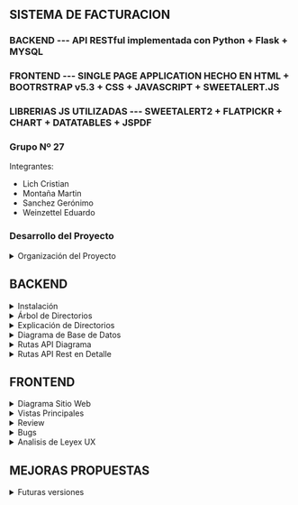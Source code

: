 ## SISTEMA DE FACTURACION 
### BACKEND --- API RESTful implementada con Python + Flask + MYSQL
### FRONTEND --- SINGLE PAGE APPLICATION HECHO EN HTML + BOOTRSTRAP v5.3 + CSS + JAVASCRIPT + SWEETALERT.JS
### LIBRERIAS JS UTILIZADAS --- SWEETALERT2 + FLATPICKR + CHART + DATATABLES + JSPDF


### Grupo Nº 27
Integrantes:
- Lich Cristian
- Montaña Martin
- Sanchez Gerónimo
- Weinzettel Eduardo

### Desarrollo del Proyecto

<details>
<summary>Organización del Proyecto</summary>
	
### Estructura del Repositorio
El desarrollo de nuestro proyecto se ha llevado a cabo de manera estructurada, dividiendo las tareas entre dos ramas principales: Backend y Frontend. GitHub ha sido la herramienta clave para gestionar el versionado de nuestro código, permitiéndonos colaborar de manera efectiva y mantener un flujo de trabajo organizado.

### Backend
En la rama Backend, nos centramos en la construcción de la APIRestful que sirve como columna vertebral de nuestra aplicación. Desde esta rama, se han creado las diversas funcionalidades, rutas y modelos de cada entidad de nuestra base de datos. Cada componente ha sido diseñado para garantizar un modelo generalizado y reutilizable.

### Frontend
En la rama Frontend, nos dedicamos a desarrollar la interfaz de usuario, utilizando HTML y Bootstrap como esqueleto principal. Estos componentes son responsables de recibir y mostrar los datos al usuario de manera intuitiva y atractiva. La integración con el backend se lleva a cabo mediante JavaScript vanilla, aprovechando las promesas para establecer una comunicación entre el cliente y el servidor.

### Validación y Pruebas
Una vez completada la fase inicial del desarrollo, nos centramos en la validación y prueba de nuestras implementaciones. Utilizamos Thunder Client como nuestra herramienta de testeo para comprobar las rutas de la API. Esto nos asegura que todas las operaciones se ejecuten según lo previsto y que la comunicación entre el frontend y el backend sea confiable.


Con esta sólida estructura y metodología de desarrollo, nuestro proyecto avanza hacia la creación de una aplicación robusta. La colaboración entre las ramas Backend y Frontend, respaldada por las capacidades de GitHub, nos permite mantener un código base coherente y escalable a medida que continuamos implementando nuevas funcionalidades y mejoras.

</details>



## BACKEND

<details>
<summary>Instalación</summary>
	
1. Crear directorio de proyecto (PROYECTO)

2. Crear entorno virtual    **py -3 -m venv .venv**

3. Activamos el entorno virtual  **.\.venv\Scripts\activate**

4. Creamos el archivo de requisitos
 - **requirements.txt**
	+ flask == 2.3.3
	+ flask-mysqldb == 1.0.1
	+ PyJWT == 2.8.0
	+ flask-cors

5. Instalar dependencias    **pip install -r requirements.txt** 

</details>

<details>
<summary>Árbol de Directorios</summary>

6. Crear estructura de directorios
	* /PROYECTO
		* /PROYECTO/backend/api
			+ /PROYECTO/backend/api/routes
				* /PROYECTO/backend/api/routes/client.py
			+ /PROYECTO/backend/api/models
				* /PROYECTO/backend/api/models/client.py
			+ /PROYECTO/backend/api/db
				* /PROYECTO/backend/api/db/dp.py
			+ /PROYECTO/backend/api/thunder-collection
			+ /PROYECTO/backend/api/__init__.py
			+ /PROYECTO/backend/api/utils.py
			+ /PROYECTO/backend/api/PWGenerator.py
		* /PROYECTO/backend/main.py
		* /PROYECTO/backend/requirements.txt
		* /PROYECTO/backend/endpointments.txt

  		* /PROYECTO/frontend
			+ /PROYECTO/frontend/img
    			+ /PROYECTO/frontend/js
      				* /PROYECTO/frontend/js/CRUD_clientes.js
      			+ /PROYECTO/frontend/styles
      		* /PROYECTO/frontend/dashboard.html
      		* /PROYECTO/frontend/index.html

</details>

<details>
<summary>Explicación de Directorios</summary>	

### Directorios 
+ /backend carpeta principal donde se concentra la logica del proyecto
+ /backend/api organiza la estructura interna de la aplicación.
+ /backend/api/routes contiene todos los archivos relacionados con las creaciones de rutas, cada uno agrupando las rutas referidas a un mismo recurso.
+ /backend/api/models contiene todos los archivos relacionados con las definiciones de clases, principalmente para facilitar el formateo de datos desde la BD en formato JSON.
+ /backend/api/db contiene lo relacionado a la configuración y conección a la BD.

+ /frontend carpeta principal donde se organiza los archivos HTML, CSS y Javascript
+ /frontend/js contiene los archivos necesarios para realizar los fetch al back y aplicar el dinamismo al sitio web
+ /frontend/styles contiene las hojas de estilo del sitio
+ /frontend- se encuentran los archivos HTML
</details>

<details>
<summary>Diagrama de Base de Datos</summary>

A continuación un diagrama de la base de datos implementada en mysql.
En el repositorio se encuentra el script para crear la misma.
	
![image](https://github.com/mmontana83/proyecto-upso/assets/101347311/ab5e6b80-e615-417d-bf7d-c5df1cd8457c)

En cuanto al acceso a la base de datos, se decidió por el uso de stored procedures en MySQL en lugar de ejecutar consultas directamente desde el lenguaje de programación. Esto tiene varias ventajas y puede ser conveniente en ciertos escenarios. A continuación algunas razones:

### Reutilización de Código:
Almacenar consultas complejas en un procedimiento almacenado permite reutilizar el código en diferentes partes de tu aplicación sin tener que repetir la lógica de la consulta en cada lugar. Esto facilita el mantenimiento y la consistencia del código.

### Seguridad:
Los procedimientos almacenados pueden proporcionar una capa adicional de seguridad al limitar el acceso directo a las tablas y vistas. Se pueden conceder permisos específicos solo para ejecutar el procedimiento almacenado y no directamente sobre las tablas, reduciendo así el riesgo de inyección de SQL.

### Optimización del Rendimiento:
Los stored procedures se pueden compilar y almacenar en caché, lo que puede mejorar el rendimiento en comparación con la ejecución de consultas directas desde el código. Esto es especialmente útil cuando se trata de consultas complejas que se ejecutan con frecuencia.

### Abstracción de la Lógica de Negocio:
Al mover la lógica de negocio a procedimientos almacenados, se puede separar claramente la capa de acceso a datos de la lógica de la aplicación. Esto mejora la modularidad y facilita futuros cambios en la lógica sin afectar directamente a las consultas en el código.

### Facilidad en Mantenimiento:
Cambios en la lógica de la base de datos, como ajustes en las consultas o la estructura de las tablas, pueden gestionarse de manera centralizada en el stored procedure sin necesidad de modificar el código de la aplicación.

### Transacciones:
Los stored procedures pueden contener transacciones, lo que permite ejecutar varias consultas como una única unidad atómica. Esto garantiza la consistencia de los datos, ya que todas las operaciones se realizan correctamente o ninguna se realiza.
Es importante mencionar que, si bien los stored procedures tienen ventajas, también tienen algunas desventajas, como una mayor complejidad en el manejo del código y una dependencia más fuerte de la base de datos específica. 
	
</details>

<details>
<summary>Rutas API Diagrama</summary>

<img width="2720" alt="DIAGRAMA RUTA" src="https://github.com/mmontana83/proyecto-upso/assets/101347311/2df42fb5-9218-4db1-8f22-d80c21ba6aba">
	
</details>

<details>
<summary>Rutas API Rest en Detalle</summary>
	
<Rule '/login' (POST, OPTIONS) -> login>
- Parámetros de Entrada: Authentication <Username, Password>
- Json Body: None
- Json Salida: {"apellido", "email", "id_usuario", "nombre", "telefono", "token"}, 200, 401, 409

<Rule '/usuario/<id_usuario>/cliente' (GET, HEAD, OPTIONS) -> get_clientes_by_usuario>
- Parámetros de entrada: <id_usuario>
- Json Headers: user-id = <id_usuario>, x-access-token = token
- Json Body: None
- Json Respuesta: [{ "apellido", "condicionIVA", "direccion", "email", "empresa", "id_cliente", "nombre", "telefono"}, …], 200, 401, 409

<Rule '/usuario/<id_usuario>/cliente' (POST, OPTIONS) -> registrar_cliente>
- Parámetros de entrada: <id_usuario>
- Json Headers: user-id = <id_usuario>, x-access-token = token
- Json Body: {"id_cliente", "nombre", "apellido", "empresa",  "email", "telefono",  "direccion", "id_tipoCondicionIVA"}
- Json Respuesta: 200, 401, 409

<Rule '/usuario/<id_usuario>/cliente/<id_cliente>' (GET, HEAD, OPTIONS) -> get_cliente_by_id_cliente>
- Parámetros de entrada: <id_usuario>, <id_cliente>
- Json Headers: user-id = <id_usuario>, x-access-token = token
- Json Body: None
- Json Respuesta: { "apellido", "condicionIVA", "direccion", "email", "empresa", "estado", "id_cliente", "nombre", "telefono"}, 200, 401, 409

<Rule '/usuario/<id_usuario>/cliente/<id_cliente>' (POST, OPTIONS) -> actualizar_cliente>
- Parámetros de entrada: <id_usuario>, <id_cliente>
- Json Headers: user-id = <id_usuario>, x-access-token = token
- Json Body: { "nombre", "apellido", "empresa", "email", "telefono", "direccion", "id_tipoCondicionIVA"}
- Json Salida: Respuesta 200, 401, 409

<Rule '/usuario/<id_usuario>/cliente/<id_cliente>' (DELETE, OPTIONS) -> eliminar_cliente>
- Parámetros de entrada: <id_usuario>, <id_cliente>
- Json Headers: user-id = <id_usuario>, x-access-token = token
- Json Body: None
- Json Salida: Respuesta 200, 401, 409

<Rule '/usuario/<id_usuario>/cliente/<id_cliente>' (PUT, OPTIONS) -> alta_cliente>
- Parámetros de entrada: <id_usuario>, <id_cliente>
- Json Headers: user-id = <id_usuario>, x-access-token = token
- Json Body: None
- Json Salida: Respuesta 200, 401, 409

<Rule '/usuario/<id_usuario>/cliente/<id_cliente>/estado' (GET, HEAD, OPTIONS) -> get_estadocliente_by_id_cliente>
- Parámetros de entrada: <id_usuario>, <id_cliente>
- Json Headers: user-id = <id_usuario>, x-access-token = token
- Json Body: None
- Json Salida: Respuesta 200, 401, 409

<Rule '/usuario/<id_usuario>/facturas' (GET, HEAD, OPTIONS) -> get_facturas_by_usuario>
- Parámetros de entrada: <id_usuario>
- Json Headers: user-id = <id_usuario>, x-access-token = token
- Json Body: None
- Json Salida: [{"condicionIVA", "condicionVenta", "direccion", "fecha", "id_cliente", "nroFactura", "razonSocial", "telefono", "tipoFactura", "total"},…] 200, 401, 409

<Rule '/usuario/<id_usuario>/cliente/<id_cliente>/factura' (GET, HEAD, OPTIONS) -> get_facturas_by_cliente>
- Parámetros de entrada: <id_usuario>, <id_cliente>
- Json Headers: user-id = <id_usuario>, x-access-token = token
- Json Body: None
- Json Salida: [{"condicionIVA", "condicionVenta", "direccion", "fecha", "id_cliente", "nroFactura", "razonSocial", "telefono", "tipoFactura", "total"},…] 200, 401, 409

<Rule '/usuario/<id_usuario>/cliente/<id_cliente>/factura' (POST, OPTIONS) -> insertarFactura>
- Parámetros de entrada: <id_usuario>, <id_cliente>
- Json Headers: user-id = <id_usuario>, x-access-token = token
- Json Body: {"encabezado": {"fecha","total","id_tipoFactura","id_condicionVenta": 2},"detalle": [{"id_producto", "cantidad", "precio"},…]}
- Json Salida: Respuesta 200, 401, 409

<Rule '/usuario/<id_usuario>/cliente/<id_cliente>/factura/<nroFactura>' (GET, HEAD, OPTIONS) -> get_factura_by_cliente>
- Parámetros de entrada: <id_usuario>, <id_cliente>
- Json Headers: user-id = <id_usuario>, x-access-token = token
- Json Body: None
- Json Salida: [“encabezado”: {"condicionIVA", "condicionVenta", "direccion", "fecha", "id_cliente", "nroFactura", "razonSocial", "telefono", "tipoFactura", "total"}, “detalle”:[{"cantidad", "precio", "precioTotal", "producto"},…]] 200, 401, 409

<Rule '/usuario/<id_usuario>/ultimoNroFactura' (GET, HEAD, OPTIONS) -> get_ultimoNroFactura_by_usuario>
- Parámetros de entrada: <id_usuario>, <id_cliente>
- Json Headers: user-id = <id_usuario>, x-access-token = token
- Json Body: None
- Json Salida: {"id_cliente", "ultimoNroFactura"} 200, 401, 409

<Rule '/dashboard/listarTipoCondicionIVA' (GET, HEAD, OPTIONS) -> mostrarTipoCondicionIVA>
- Parámetros de entrada: None
- Json Headers: user-id = <id_usuario>, x-access-token = token
- Json Body: None
- Json Salida: [{"descripcion", "id_tipoCondicionIVA"},…], 200, 401, 409

<Rule '/dashboard/listarTipoFactura' (GET, HEAD, OPTIONS) -> mostrarTipoFactura>
- Parámetros de entrada: None
- Json Headers: user-id = <id_usuario>, x-access-token = token
- Json Body: None
- Json Salida: [{"id_tipoFactura", "tipoFactura"},…], 200, 401, 409

<Rule '/dashboard/listarTipoProducto' (GET, HEAD, OPTIONS) -> mostrarTipoProducto>
- Parámetros de entrada: None
- Json Headers: user-id = <id_usuario>, x-access-token = token
- Json Body: None
- Json Salida: [{"id_tipoProducto", "tipoProducto"},…], 200, 401, 409

<Rule '/dashboard/listarTipoCondicionVenta' (GET, HEAD, OPTIONS) -> mostrarTipoCondicionVenta>
- Parámetros de entrada: None
- Json Headers: user-id = <id_usuario>, x-access-token = token
- Json Body: None
- Json Salida: [{"descripcion ", "id_tipoCondicionVenta"},…], 200, 401, 409

<Rule '/usuario/<id_usuario>/dashboard/controlStock' (GET, HEAD, OPTIONS) -> get_controlStock>
- Parámetros de entrada: <id_usuario>
- Json Headers: user-id = <id_usuario>, x-access-token = token
- Json Body: None
- Json Salida: [{"Producto", "Stock"},…], 200, 401, 409

<Rule '/usuario/<id_usuario>/dashboard/historialVentas' (GET, HEAD, OPTIONS) -> get_historialVentas>
- Parámetros de entrada: <id_usuario>
- Json Headers: user-id = <id_usuario>, x-access-token = token
- Json Body: None
- Json Salida: {…,“2022”: {"Mes", "Venta"},…], “2023” : {"Mes", "Venta"},…],…}, 200, 401, 409

<Rule '/usuario/<id_usuario>/dashboard/movimientoStock' (GET, HEAD, OPTIONS) -> get_movimientoStock>
- Parámetros de entrada: <id_usuario>
- Json Headers: user-id = <id_usuario>, x-access-token = token
- Json Body: None
- Json Salida: [{"Cliente","Factura","Fecha", "Movimiento", "Precio", "Producto"},…], 200, 401, 409

<Rule '/usuario/<id_usuario>/dashboard/rankingVentasByCliente' (GET, HEAD, OPTIONS) -> get_rankingVentasByCliente>
- Parámetros de entrada: <id_usuario>
- Json Headers: user-id = <id_usuario>, x-access-token = token
- Json Body: None
- Json Salida: [{"Cliente","Venta"},…], 200, 401, 409

<Rule '/usuario/<id_usuario>/dashboard/rankingVentasByProducto' (GET, HEAD, OPTIONS) -> get_rankingVentasByProducto>
- Parámetros de entrada: <id_usuario>
- Json Headers: user-id = <id_usuario>, x-access-token = token
- Json Body: None
- Json Salida: [{"Producto","Venta"},…], 200, 401, 409

<Rule '/usuario/<id_usuario>/dashboard/rankingVentasByServicio' (GET, HEAD, OPTIONS) -> get_rankingVentasByServicio>
- Parámetros de entrada: <id_usuario>
- Json Headers: user-id = <id_usuario>, x-access-token = token
- Json Body: None
- Json Salida: [{"Servicio","Venta"},…], 200, 401, 409

<Rule '/usuario/<id_usuario>/dashboard/ventasTotales' (GET, HEAD, OPTIONS) -> get_ventasTotales>
- Parámetros de entrada: <id_usuario>
- Json Headers: user-id = <id_usuario>, x-access-token = token
- Json Body: None
- Json Salida: {“VentasTotales”}, 200, 401, 409

<Rule '/usuario/<id_usuario>/dashboard/ventasTotalesMesActual' (GET, HEAD, OPTIONS) -> get_ventasTotalesMesActual>
- Parámetros de entrada: <id_usuario>
- Json Headers: user-id = <id_usuario>, x-access-token = token
- Json Body: None
- Json Salida: {“VentasTotalesMesActual”}, 200, 401, 409

<Rule '/usuario/<id_usuario>/dashboard/clientesActivos' (GET, HEAD, OPTIONS) -> get_clientesActivos>
- Parámetros de entrada: <id_usuario>
- Json Headers: user-id = <id_usuario>, x-access-token = token
- Json Body: None
- Json Salida: {“ClientesActivos”}, 200, 401, 409

<Rule '/usuario/<id_usuario>/producto/<codigoProducto>' (POST, OPTIONS) -> actualizar_producto>
- Parámetros de entrada: <id_usuario>, <codigoProducto>
- Json Headers: user-id = <id_usuario>, x-access-token = token
- Json Body: { "producto", "descripcion", "precio", "stock", "id_tipoProducto"}
- Json Salida: Respuesta 200, 401, 409

<Rule '/usuario/<id_usuario>/producto/<codigoProducto>' (PUT, OPTIONS) -> post_alta_producto_by_usuario>
- Parámetros de entrada: <id_usuario>, <codigoProducto >
- Json Headers: user-id = <id_usuario>, x-access-token = token
- Json Body: None
- Json Salida: Respuesta 200, 401, 409

<Rule '/usuario/<id_usuario>/producto/<codigoProducto>' (GET, HEAD, OPTIONS) -> get_producto_by_id_usuario>
- Parámetros de entrada: <id_usuario>, <codigoProducto >
- Json Headers: user-id = <id_usuario>, x-access-token = token
- Json Body: None
- Json Salida: {"codigoProducto", "descripcion", "id_producto", "id_tipoProducto", "precio", "producto", "stock"} Respuesta 200, 401, 409

<Rule '/usuario/<id_usuario>/productos' (GET, HEAD, OPTIONS) -> get_productos_by_id_usuario>
- Parámetros de entrada: <id_usuario>, <codigoProducto >
- Json Headers: user-id = <id_usuario>, x-access-token = token
- Json Body: None
- Json Salida: [{"codigoProducto", "descripcion", "id_producto", "id_tipoProducto", "precio", "producto", "stock"},…] Respuesta 200, 401, 409

<Rule '/usuario/<id_usuario>/producto/<codigoProducto>' (DELETE, OPTIONS) -> eliminar_producto>
- Parámetros de entrada: <id_usuario>, <codigoProducto>
- Json Headers: user-id = <id_usuario>, x-access-token = token
- Json Body: None
- Json Salida: Respuesta 200, 401, 409

<Rule '/usuario/<id_usuario>/producto/' (POST, OPTIONS) -> insertar_producto>
- Parámetros de entrada: <id_usuario>
- Json Headers: user-id = <id_usuario>, x-access-token = token
- Json Body: {"codigoProducto”, “producto”, “descripción”, “precio”, “stock”, “id_tipoProducto”}
- Json Respuesta: 200, 401, 409

<Rule '/usuario/<id_usuario>/producto/<id_producto>/stock' (GET, HEAD, OPTIONS) -> get_stock_by_codigoProducto>])
- Parámetros de entrada: <id_usuario>, <id_producto>
- Json Headers: user-id = <id_usuario>, x-access-token = token
- Json Body: {"id_tipoProducto”, “stock”}
- Json Respuesta: 200, 401, 409

</details>

## FRONTEND

<details>
<summary>Diagrama Sitio Web</summary>

![image](https://github.com/mmontana83/proyecto-upso/assets/101347311/9fcc4099-5d76-488e-a0fa-81b20cd7a10a)

</details>

<details>
<summary>Vistas Principales</summary>
Lo primero que vemos al abrir la URL es la página de ingreso donde aparece la opción de Logueo. 
Es necesario tener una cuenta para acceder a las funcionalidades del sistema.



Luego de loguearse podemos comenzar a utilizar todas las funcionalidades que la página nos ofrece



####VISTA RESPONSIVE
La siguiente imagen ilustra cómo nuestra aplicación se ajusta a pantallas más pequeñas
manteniendo la usabilidad y proporcionando una experiencia fluida para los usuarios móviles.




</details>

<details>
<summary>Review</summary>

En la fase inicial de modelación de la base de datos, nos encontramos con ciertas dificultades, especialmente al abordar la pregunta crucial: ¿qué datos deben persistir en la tabla de facturas? La presencia de datos como el "Precio" tanto en la tabla de facturas como en la de productos generó un dilema inicial. A pesar de estos desafíos, pudimos superarlos a medida que avanzaba el proyecto.

Mientras el Backend trabajaba en la creación de las rutas, simultáneamente, el Frontend tomaba forma. Durante este proceso, surgieron diversas problemáticas que se resolvieron a medida que avanzábamos. El desarrollo del esqueleto HTML y CSS marcó el inicio del Frontend, pero en un punto crucial, tomamos la decisión de migrar hacia Bootstrap 5.3. Esta elección resultó ser un cambio acertado, ya que la flexibilidad de Bootstrap simplificó significativamente el diseño, sumando a la experiencia del usuario.

Enfrentamos un gran desafío al lidiar con la escasa experiencia en Javascript. Las horas de estudio y los tutoriales se convirtieron en una parte integral del proceso para lograr la conexión efectiva entre el Frontend y el Backend, así como la implementación de las diversas funcionalidades en cada sección de la aplicación.

Finalmente, nos sumergimos en la etapa de pruebas manuales, registrando y corrigiendo errores para depurar la aplicación. Aunque algunos problemas surgieron, solo un selecto grupo de ellos se incorporaron a nuestras correcciones finales. Esta experiencia, con sus altibajos, ha sido invaluable para el crecimiento del equipo y la mejora continua de nuestro proyecto. En conjunto, cada desafío superado ha contribuido a una aplicación más robusta y funcional.
</details>

<details>
<summary>Bugs</summary>
En este segmento se puede observar el trabajo que realizó el equipo para testear la App y se reportaron los siguientes bugs

![image](https://github.com/mmontana83/proyecto-upso/assets/64754435/0ba95737-c4c3-4e2e-9100-61a6dd4f8c5d)
![image](https://github.com/mmontana83/proyecto-upso/assets/64754435/e3381a27-de37-48a6-9eb3-f5bf977791ad)
![image](https://github.com/mmontana83/proyecto-upso/assets/64754435/f640da90-4cda-4752-a600-dd4e6e87d943)
![image](https://github.com/mmontana83/proyecto-upso/assets/64754435/ab83b436-50b3-4d31-be6f-6f76e8e36f90)

</details>

<details>
<summary>Analisis de Leyex UX</summary>

En esta sección, exploraremos las Leyes UX para evaluar el diseño de nuestra aplicación.

1. Ley de Hick: La aplicación sigue el principio de diseño sencillo e intuitivo, presentando funcionalidades básicas que no generan confusión en la realización de tareas específicas.

2. Ley de Fitts: En cuanto a la accesibilidad de las funciones, la aplicación ofrece diversas rutas para utilizarlas, brindando flexibilidad en la interacción del usuario.

3. Ley de Miller: Similar a la Ley de Hick, la aplicación presenta secciones claras y concisas, facilitando al usuario la exploración y utilización de todas las funcionalidades disponibles.

4. Ley de Jakob: La interfaz de la aplicación se asemeja a otras aplicaciones similares, proporcionando una experiencia de usabilidad consistente y familiar para el usuario.

5. Ley de Proximidad: La aplicación organiza su contenido en tres secciones principales: "Clientes", "Productos" y "Facturas", además de agrupar datos relevantes en una sección aparte llamada "Dashboard". Esta estructura mejora la navegabilidad y la comprensión de la información.

6. Ley de Pregnancia: A primera vista, el contenido principal se presenta de manera clara, con elementos cuidadosamente posicionados para una fácil distinción. La disposición visual contribuye a una experiencia de usuario efectiva y atractiva.

7.  Ley de Similitud o Semejanza: La aplicación utiliza una paleta de colores selecta, centrada principalmente en botones de tonalidad azul y botones grises para las diversas acciones. Esta consistencia visual contribuye a la claridad y coherencia del diseño. Además, las advertencias de errores o mensajes de éxito se presentan utilizando colores apropiados y predecibles, mejorando la comprensión y respuesta del usuario ante diferentes situaciones.


</details>



## MEJORAS PROPUESTAS
<details>>
<summary>Futuras versiones</summary>
	
* Se propone restringir el tipo de factura en base a la condición con respecto al IVA del cliente.
* Modificar los gráficos o forma en la cual se muestra el stock de los productos teniendo en cuenta las generalidades de las reglas de negocio.
* Utilizar API’s de terceros para mejorar el ingreso de datos o guardado de los mismos.
* Crear Nota de Crédito para anulación de Facturas.
* Que los productos con Stock 0 no se muestren o no se puedan seleccionar, para la compra.
* En el dashboard en la parte de Movimiento de Stock, al cambiar a la página siguiente te desplaza la misma y te corre de la vista de Mov. de Stock, cuando debería quedar en esa posición.
* En Agregar Cliente, el campo domicilio, debería abrirse en Provincia, Ciudad, Calle, Altura, Piso, Dep. así el sistema puede ser utilizado por usuarios con clientes en
varias provincias. Siendo más abarcativos podríamos agregar País, para aquellos que puedan vender al exterior.
* La Provincia, Ciudad y Calle (si agregamos País, también aplicaría) debería obtenerse de una Base de Datos, así evitamos errores de tipeo que distorsionen los datos de nuestra BD y ofrezca resultados de estadísticas poco confiables.
* Se podría implementar el envío de factura electrónica
* En la parte Factura,  Método de Pago se podría implementar el pago por medios electrónicos o con Aplicaciones.
* El stock podría ser un campo de Productos
* Se podría agregar un campo adicional por cada producto “stock mínimo”, que cuando el stock de ese producto llegue a esa cantidad, nos avise que hay que  realizar un pedido del producto. Este stock mínimo variará de acuerdo al producto y cuánto demore su proceso de reposición.

</details>
